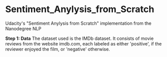 # Sentiment_Anylysis_from_Scratch
Udacity's "Sentiment Anylysis from Scratch" implementation from the Nanodegree NLP

__Step 1: Data__
The dataset used is the IMDb dataset. It consists of movie reviews from the website imdb.com, each labeled as either 'positive', if the reviewer enjoyed the film, or 'negative' otherwise.
